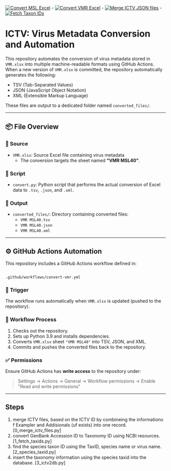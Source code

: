 [![Convert MSL Excel](https://github.com/bio-informatician/ICTV/actions/workflows/convert-msl.yml/badge.svg)](https://github.com/bio-informatician/ICTV/actions/workflows/convert-msl.yml) - [![Convert VMR Excel](https://github.com/bio-informatician/ICTV/actions/workflows/convert-vmr.yml/badge.svg)](https://github.com/bio-informatician/ICTV/actions/workflows/convert-vmr.yml)  -  [![Merge ICTV JSON files](https://github.com/bio-informatician/ICTV/actions/workflows/merge_ictv.yml/badge.svg)](https://github.com/bio-informatician/ICTV/actions/workflows/merge_ictv.yml)  -  [![Fetch Taxon IDs](https://github.com/bio-informatician/ICTV/actions/workflows/fetch_taxids.yml/badge.svg)](https://github.com/bio-informatician/ICTV/actions/workflows/fetch_taxids.yml)
# ICTV: Virus Metadata Conversion and Automation

This repository automates the conversion of virus metadata stored in `VMR.xlsx` into multiple machine-readable formats using GitHub Actions. When a new version of `VMR.xlsx` is committed, the repository automatically generates the following:

- TSV (Tab-Separated Values)
- JSON (JavaScript Object Notation)
- XML (Extensible Markup Language)

These files are output to a dedicated folder named `converted_files/`.

---

## 📦 File Overview

### 📂 Source

- `VMR.xlsx`: Source Excel file containing virus metadata
  - The conversion targets the sheet named **"VMR MSL40"**.

### 🧮 Script

- `convert.py`: Python script that performs the actual conversion of Excel data to `.tsv`, `.json`, and `.xml`.

### 📁 Output

- `converted_files/`: Directory containing converted files:
  - `VMR MSL40.tsv`
  - `VMR MSL40.json`
  - `VMR MSL40.xml`

---

## ⚙️ GitHub Actions Automation

This repository includes a GitHub Actions workflow defined in:

```

.github/workflows/convert-vmr.yml

````

### 🔁 Trigger

The workflow runs automatically when `VMR.xlsx` is updated (pushed to the repository).

### 🔨 Workflow Process

1. Checks out the repository.
2. Sets up Python 3.9 and installs dependencies.
3. Converts `VMR.xlsx` sheet `"VMR MSL40"` into TSV, JSON, and XML.
4. Commits and pushes the converted files back to the repository.

### ✅ Permissions

Ensure GitHub Actions has **write access** to the repository under:
> Settings → Actions → General → Workflow permissions → Enable "Read and write permissions"

---

## Steps 
1. merge ICTV files, based on the ICTV ID by combineing the informationo f Exampler and Addisionals (uf exists) into one record. [0_merge_ictv_files.py]
2. convert GenBank Accession ID to Taxonomy ID using NCBI resources. [1_fetch_taxids.py]
3. find the species taxon ID using the TaxID, species name or virus name. [2_species_taxid.py]
4. insert the taxonomy information using the species taxid into the database. [3_ictv2db.py]
